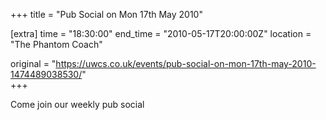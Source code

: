 +++
title = "Pub Social on Mon 17th May 2010"

[extra]
time = "18:30:00"
end_time = "2010-05-17T20:00:00Z"
location = "The Phantom Coach"

original = "https://uwcs.co.uk/events/pub-social-on-mon-17th-may-2010-1474489038530/"    
+++

Come join our weekly pub social


